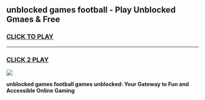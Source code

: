 
## unblocked games football - Play Unblocked Gmaes & Free
<h3>
<a href="https://premium.freeplayer.one?title=unblocked_games_football&ref=20F">CLICK TO PLAY</a></h3>
<hr>

<h3>
<a href="https://premium.freeplayer.one?title=unblocked_games_football&ref=20F">CLICK 2 PLAY</a>
  
</h3>

<a href="https://premium.freeplayer.one?title=unblocked_games_football&ref=20F/"><img src="https://clearcache.store/games.png"></a>


**unblocked games football games unblocked: Your Gateway to Fun and Accessible Online Gaming**
